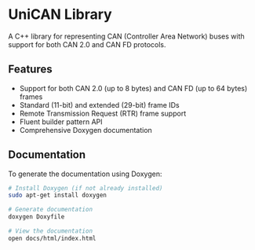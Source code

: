 # UniCAN Library

A C++ library for representing CAN (Controller Area Network) buses with support for both CAN 2.0 and CAN FD protocols.

## Features

- Support for both CAN 2.0 (up to 8 bytes) and CAN FD (up to 64 bytes) frames
- Standard (11-bit) and extended (29-bit) frame IDs
- Remote Transmission Request (RTR) frame support
- Fluent builder pattern API
- Comprehensive Doxygen documentation

## Documentation

To generate the documentation using Doxygen:

```bash
# Install Doxygen (if not already installed)
sudo apt-get install doxygen

# Generate documentation
doxygen Doxyfile

# View the documentation
open docs/html/index.html
```

